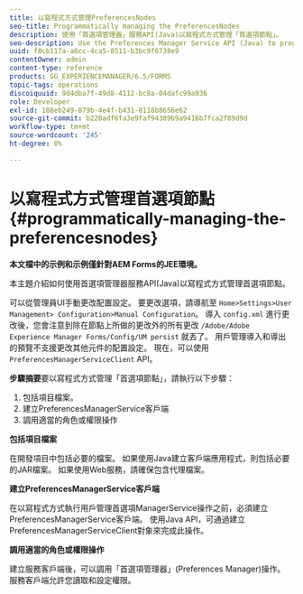 ```yaml
---
title: 以寫程式方式管理PreferencesNodes
seo-title: Programmatically managing the PreferencesNodes
description: 使用「首選項管理器」服務API(Java)以寫程式方式管理「首選項節點」。
seo-description: Use the Preferences Manager Service API (Java) to programmatically manage the Preferences Nodes.
uuid: f0cb117a-a6cc-4ca5-8511-b3bc9f6738e9
contentOwner: admin
content-type: reference
products: SG_EXPERIENCEMANAGER/6.5/FORMS
topic-tags: operations
discoiquuid: 9d4dba7f-49d8-4112-bc8a-04dafc99a936
role: Developer
exl-id: 108eb249-879b-4e4f-b431-8118b8656e62
source-git-commit: b220adf6fa3e9faf94389b9a9416b7fca2f89d9d
workflow-type: tm+mt
source-wordcount: '245'
ht-degree: 0%

---
```


# 以寫程式方式管理首選項節點 {#programmatically-managing-the-preferencesnodes}

**本文檔中的示例和示例僅針對AEM Forms的JEE環境。**

本主題介紹如何使用首選項管理器服務API(Java)以寫程式方式管理首選項節點。

可以從管理員UI手動更改配置設定。 要更改選項，請導航至 `Home>Settings>User Management> Configuration>Manual Configuration`。 導入 `config.xml` 進行更改後，您會注意到除在節點上所做的更改外的所有更改 `/Adobe/Adobe Experience Manager Forms/Config/UM persist` 就丟了。 用戶管理導入和導出的預覽不支援更改其他元件的配置設定。 現在，可以使用 `PreferencesManagerServiceClient` API。

**步驟摘要**&#x200B;要以寫程式方式管理「首選項節點」，請執行以下步驟：

1. 包括項目檔案。
1. 建立PreferencesManagerService客戶端
1. 調用適當的角色或權限操作

**包括項目檔案**

在開發項目中包括必要的檔案。 如果使用Java建立客戶端應用程式，則包括必要的JAR檔案。 如果使用Web服務，請確保包含代理檔案。

**建立PreferencesManagerService客戶端**

在以寫程式方式執行用戶管理首選項ManagerService操作之前，必須建立PreferencesManagerService客戶端。 使用Java API，可通過建立PreferencesManagerServiceClient對象來完成此操作。

**調用適當的角色或權限操作**

建立服務客戶端後，可以調用「首選項管理器」(Preferences Manager)操作。 服務客戶端允許您讀取和設定權限。

